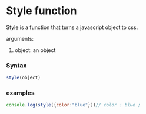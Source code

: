 # Style function
Style is a function that turns a javascript object to css.

arguments:
1. object: an object


### Syntax
```js
style(object)
```
### examples
```js
console.log(style({color:"blue"}))// color : blue ;
```
